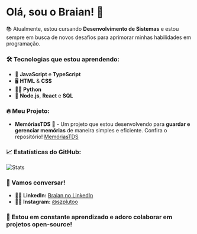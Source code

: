 # Olá, sou o Braian! 👋

📚 Atualmente, estou cursando **Desenvolvimento de Sistemas** e estou sempre em busca de novos desafios para aprimorar minhas habilidades em programação.

### 🛠️ Tecnologias que estou aprendendo:
- 🚀 **JavaScript** e **TypeScript**
- 🖥️ **HTML** & **CSS**
- 🧑‍💻 **Python**
- 🌱 **Node.js**, **React** e **SQL**

### 🔥 Meu Projeto:
- **MemóriasTDS** 💾 - Um projeto que estou desenvolvendo para **guardar e gerenciar memórias** de maneira simples e eficiente. Confira o repositório! [MemóriasTDS](https://github.com/typrBraian/memoriastds)

### 📈 Estatísticas do GitHub:
![Stats](https://github-readme-stats.vercel.app/api?username=SeuUsuario&show_icons=true&hide_title=true&count_private=true&theme=radical)

### 💬 Vamos conversar!
- 🧑‍💻 **LinkedIn:** [Braian no LinkedIn](https://www.linkedin.com/in/seu-linkedin)
- 🦸‍♂️ **Instagram:** [@szplutoo](https://www.instagram.com/szplutoo/)

### 🧩 Estou em constante aprendizado e adoro colaborar em projetos open-source!
